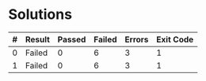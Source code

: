 # Solutions

| # | Result | Passed | Failed | Errors | Exit Code |
| ---:| --- | --- | --- | --- | --- |
| 0 | Failed | 0 | 6 | 3 | 1 |
| 1 | Failed | 0 | 6 | 3 | 1 |
